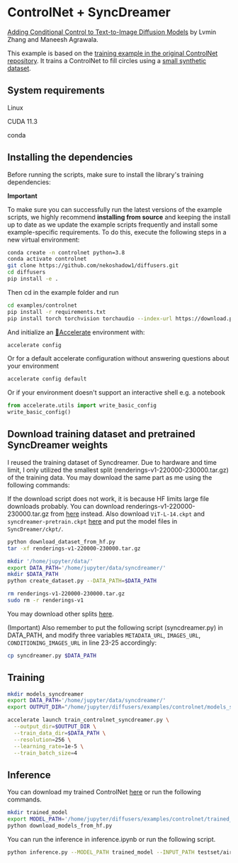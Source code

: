 # ControlNet + SyncDreamer

[Adding Conditional Control to Text-to-Image Diffusion Models](https://arxiv.org/abs/2302.05543) by Lvmin Zhang and Maneesh Agrawala.

This example is based on the [training example in the original ControlNet repository](https://github.com/lllyasviel/ControlNet/blob/main/docs/train.md). It trains a ControlNet to fill circles using a [small synthetic dataset](https://huggingface.co/datasets/fusing/fill50k).

## System requirements

Linux

CUDA 11.3

conda

## Installing the dependencies

Before running the scripts, make sure to install the library's training dependencies:

**Important**

To make sure you can successfully run the latest versions of the example scripts, we highly recommend **installing from source** and keeping the install up to date as we update the example scripts frequently and install some example-specific requirements. To do this, execute the following steps in a new virtual environment:

```bash
conda create -n controlnet python=3.8
conda activate controlnet
git clone https://github.com/nekoshadow1/diffusers.git
cd diffusers
pip install -e .
```

Then cd in the example folder and run

```bash
cd examples/controlnet
pip install -r requirements.txt
pip install torch torchvision torchaudio --index-url https://download.pytorch.org/whl/cu113
```

And initialize an [🤗Accelerate](https://github.com/huggingface/accelerate/) environment with:

```bash
accelerate config
```

Or for a default accelerate configuration without answering questions about your environment

```bash
accelerate config default
```

Or if your environment doesn't support an interactive shell e.g. a notebook

```python
from accelerate.utils import write_basic_config
write_basic_config()
```

## Download training dataset and pretrained SyncDreamer weights

I reused the training dataset of Syncdreamer. Due to hardware and time limit, I only utilized the smallest split (renderings-v1-220000-230000.tar.gz) of the training data. You may download the same part as me using the following commands:

If the download script does not work, it is because HF limits large file downloads probably. You can download renderings-v1-220000-230000.tar.gz from [here](https://huggingface.co/datasets/jianfuzhang233/controlnet_syncdreamer/tree/main) instead.
Also download `ViT-L-14.ckpt` and `syncdreamer-pretrain.ckpt` [here](https://huggingface.co/datasets/jianfuzhang233/controlnet_syncdreamer/tree/main) and put the model files in `SyncDreamer/ckpt/`.

```bash
python download_dataset_from_hf.py
tar -xf renderings-v1-220000-230000.tar.gz

mkdir '/home/jupyter/data/'
export DATA_PATH='/home/jupyter/data/syncdreamer/'
mkdir $DATA_PATH
python create_dataset.py --DATA_PATH=$DATA_PATH

rm renderings-v1-220000-230000.tar.gz
sudo rm -r renderings-v1
```

You may download other splits [here](https://connecthkuhk-my.sharepoint.com/personal/yuanly_connect_hku_hk/_layouts/15/onedrive.aspx?id=%2Fpersonal%2Fyuanly%5Fconnect%5Fhku%5Fhk%2FDocuments%2FSyncDreamerData&ga=1).

(Important) Also remember to put the following script (syncdreamer.py) in DATA_PATH, and modify three variables `METADATA_URL`, `IMAGES_URL`, `CONDITIONING_IMAGES_URL` in line 23-25 accordingly:

```bash
cp syncdreamer.py $DATA_PATH
```

## Training

```bash
mkdir models_syncdreamer
export DATA_PATH='/home/jupyter/data/syncdreamer/'
export OUTPUT_DIR="/home/jupyter/diffusers/examples/controlnet/models_syncdreamer"

accelerate launch train_controlnet_syncdreamer.py \
  --output_dir=$OUTPUT_DIR \
  --train_data_dir=$DATA_PATH \
  --resolution=256 \
  --learning_rate=1e-5 \
  --train_batch_size=4
```

## Inference

You can download my trained ControlNet [here](https://huggingface.co/jianfuzhang233/controlnet_syncdreamer/tree/main) or run the following commands.

```bash
mkdir trained_model
export MODEL_PATH='/home/jupyter/diffusers/examples/controlnet/trained_model/'
python download_models_from_hf.py
```

You can run the inference in inference.ipynb or run the following script.

```bash
python inference.py --MODEL_PATH trained_model --INPUT_PATH testset/aircraft.png --AZIMUTH 90
```